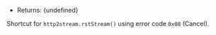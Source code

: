 <!-- YAML
added: v8.4.0
-->

* Returns: {undefined}

Shortcut for `http2stream.rstStream()` using error code `0x08` (Cancel).

